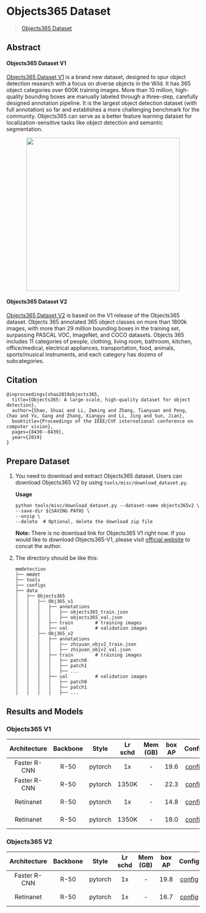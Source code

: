 # Objects365 Dataset

> [Objects365 Dataset](https://openaccess.thecvf.com/content_ICCV_2019/papers/Shao_Objects365_A_Large-Scale_High-Quality_Dataset_for_Object_Detection_ICCV_2019_paper.pdf)

<!-- [DATASET] -->

## Abstract

<!-- [ABSTRACT] -->

#### Objects365 Dataset V1

[Objects365 Dataset V1](http://www.objects365.org/overview.html) is a brand new dataset,
designed to spur object detection research with a focus on diverse objects in the Wild.
It has 365 object categories over 600K training images. More than 10 million, high-quality bounding boxes are manually labeled through a three-step, carefully designed annotation pipeline. It is the largest object detection dataset (with full annotation) so far and establishes a more challenging benchmark for the community. Objects365 can serve as a better feature learning dataset for localization-sensitive tasks like object detection
and semantic segmentation.

<!-- [IMAGE] -->

<div align=center>
<img src="https://user-images.githubusercontent.com/48282753/208368046-b7573022-06c9-4a99-af17-a6ac7407e3d8.png" height="400"/>
</div>

#### Objects365 Dataset V2

[Objects365 Dataset V2](http://www.objects365.org/overview.html) is based on the V1 release of the Objects365 dataset.
Objects 365 annotated 365 object classes on more than 1800k images, with more than 29 million bounding boxes in the training set, surpassing PASCAL VOC, ImageNet, and COCO datasets.
Objects 365 includes 11 categories of people, clothing, living room, bathroom, kitchen, office/medical, electrical appliances, transportation, food, animals, sports/musical instruments, and each category has dozens of subcategories.

## Citation

```
@inproceedings{shao2019objects365,
  title={Objects365: A large-scale, high-quality dataset for object detection},
  author={Shao, Shuai and Li, Zeming and Zhang, Tianyuan and Peng, Chao and Yu, Gang and Zhang, Xiangyu and Li, Jing and Sun, Jian},
  booktitle={Proceedings of the IEEE/CVF international conference on computer vision},
  pages={8430--8439},
  year={2019}
}
```

## Prepare Dataset

1. You need to download and extract Objects365 dataset. Users can download  Objects365 V2 by using `tools/misc/download_dataset.py`.

   **Usage**

   ```shell
   python tools/misc/download_dataset.py --dataset-name objects365v2 \
   --save-dir ${SAVING PATH} \
   --unzip \
   --delete  # Optional, delete the download zip file
   ```

   **Note:** There is no download link for Objects365 V1 right now. If you would like to download Objects365-V1, please visit [official website](http://www.objects365.org/) to concat the author.

2. The directory should be like this:

   ```none
   mmdetection
   ├── mmdet
   ├── tools
   ├── configs
   ├── data
   │   ├── Objects365
   │   │   ├── Obj365_v1
   │   │   │   ├── annotations
   │   │   │   │   ├── objects365_train.json
   │   │   │   │   ├── objects365_val.json
   │   │   │   ├── train        # training images
   │   │   │   ├── val          # validation images
   │   │   ├── Obj365_v2
   │   │   │   ├── annotations
   │   │   │   │   ├── zhiyuan_objv2_train.json
   │   │   │   │   ├── zhiyuan_objv2_val.json
   │   │   │   ├── train        # training images
   │   │   │   │   ├── patch0
   │   │   │   │   ├── patch1
   │   │   │   │   ├── ...
   │   │   │   ├── val          # validation images
   │   │   │   │   ├── patch0
   │   │   │   │   ├── patch1
   │   │   │   │   ├── ...
   ```

## Results and Models

### Objects365 V1

| Architecture | Backbone |  Style  | Lr schd | Mem (GB) | box AP |                                                              Config                                                              |                                                                                                                                                                                Download                                                                                                                                                                                |
| :----------: | :------: | :-----: | :-----: | :------: | :----: | :------------------------------------------------------------------------------------------------------------------------------: | :--------------------------------------------------------------------------------------------------------------------------------------------------------------------------------------------------------------------------------------------------------------------------------------------------------------------------------------------------------------------: |
| Faster R-CNN |   R-50   | pytorch |   1x    |    -     |  19.6  |   [config](https://github.com/open-mmlab/mmdetection/tree/3.x/configs/objects365/faster-rcnn_r50_fpn_16xb4-1x_objects365v1.py)   |           [model](https://download.openmmlab.com/mmdetection/v2.0/objects365/faster_rcnn_r50_fpn_16x4_1x_obj365v1/faster_rcnn_r50_fpn_16x4_1x_obj365v1_20221219_181226-9ff10f95.pth) \| [log](https://download.openmmlab.com/mmdetection/v2.0/objects365/faster_rcnn_r50_fpn_16x4_1x_obj365v1/faster_rcnn_r50_fpn_16x4_1x_obj365v1_20221219_181226.log.json)           |
| Faster R-CNN |   R-50   | pytorch |  1350K  |    -     |  22.3  | [config](https://github.com/open-mmlab/mmdetection/tree/3.x/configs/objects365/faster-rcnn_r50-syncbn_fpn_1350k_objects365v1.py) | [model](https://download.openmmlab.com/mmdetection/v2.0/objects365/faster_rcnn_r50_fpn_syncbn_1350k_obj365v1/faster_rcnn_r50_fpn_syncbn_1350k_obj365v1_20220510_142457-337d8965.pth) \| [log](https://download.openmmlab.com/mmdetection/v2.0/objects365/faster_rcnn_r50_fpn_syncbn_1350k_obj365v1/faster_rcnn_r50_fpn_syncbn_1350k_obj365v1_20220510_142457.log.json) |
|  Retinanet   |   R-50   | pytorch |   1x    |    -     |  14.8  |       [config](https://github.com/open-mmlab/mmdetection/tree/3.x/configs/objects365/retinanet_r50_fpn_1x_objects365v1.py)       |                         [model](https://download.openmmlab.com/mmdetection/v2.0/objects365/retinanet_r50_fpn_1x_obj365v1/retinanet_r50_fpn_1x_obj365v1_20221219_181859-ba3e3dd5.pth) \| [log](https://download.openmmlab.com/mmdetection/v2.0/objects365/retinanet_r50_fpn_1x_obj365v1/retinanet_r50_fpn_1x_obj365v1_20221219_181859.log.json)                         |
|  Retinanet   |   R-50   | pytorch |  1350K  |    -     |  18.0  |  [config](https://github.com/open-mmlab/mmdetection/tree/3.x/configs/objects365/retinanet_r50-syncbn_fpn_1350k_objects365v1.py)  |     [model](https://download.openmmlab.com/mmdetection/v2.0/objects365/retinanet_r50_fpn_syncbn_1350k_obj365v1/retinanet_r50_fpn_syncbn_1350k_obj365v1_20220513_111237-7517c576.pth) \| [log](https://download.openmmlab.com/mmdetection/v2.0/objects365/retinanet_r50_fpn_syncbn_1350k_obj365v1/retinanet_r50_fpn_syncbn_1350k_obj365v1_20220513_111237.log.json)     |

### Objects365 V2

| Architecture | Backbone |  Style  | Lr schd | Mem (GB) | box AP |                                                            Config                                                            |                                                                                                                                                                      Download                                                                                                                                                                      |
| :----------: | :------: | :-----: | :-----: | :------: | :----: | :--------------------------------------------------------------------------------------------------------------------------: | :------------------------------------------------------------------------------------------------------------------------------------------------------------------------------------------------------------------------------------------------------------------------------------------------------------------------------------------------: |
| Faster R-CNN |   R-50   | pytorch |   1x    |    -     |  19.8  | [config](https://github.com/open-mmlab/mmdetection/tree/3.x/configs/objects365/faster-rcnn_r50_fpn_16xb4-1x_objects365v2.py) | [model](https://download.openmmlab.com/mmdetection/v2.0/objects365/faster_rcnn_r50_fpn_16x4_1x_obj365v2/faster_rcnn_r50_fpn_16x4_1x_obj365v2_20221220_175040-5910b015.pth) \| [log](https://download.openmmlab.com/mmdetection/v2.0/objects365/faster_rcnn_r50_fpn_16x4_1x_obj365v2/faster_rcnn_r50_fpn_16x4_1x_obj365v2_20221220_175040.log.json) |
|  Retinanet   |   R-50   | pytorch |   1x    |    -     |  16.7  |     [config](https://github.com/open-mmlab/mmdetection/tree/3.x/configs/objects365/retinanet_r50_fpn_1x_objects365v2.py)     |               [model](https://download.openmmlab.com/mmdetection/v2.0/objects365/retinanet_r50_fpn_1x_obj365v2/retinanet_r50_fpn_1x_obj365v2_20221223_122105-d9b191f1.pth) \| [log](https://download.openmmlab.com/mmdetection/v2.0/objects365/retinanet_r50_fpn_1x_obj365v2/retinanet_r50_fpn_1x_obj365v2_20221223_122105.log.json)               |
